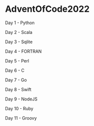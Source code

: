 # AdventOfCode2022

Day 1 - Python

Day 2 - Scala

Day 3 - Sqlite

Day 4 - FORTRAN

Day 5 - Perl

Day 6 - C

Day 7 - Go

Day 8 - Swift

Day 9 - NodeJS

Day 10 - Ruby

Day 11 - Groovy